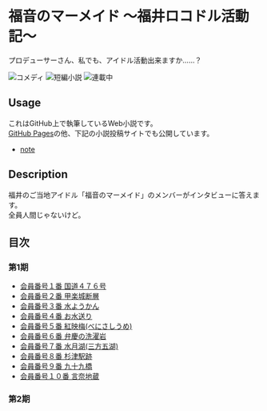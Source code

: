 福音のマーメイド 〜福井ロコドル活動記〜
=======================================

プロデューサーさん、私でも、アイドル活動出来ますか……？

![コメディ](https://img.shields.io/badge/%E3%82%B8%E3%83%A3%E3%83%B3%E3%83%AB-%E3%82%B3%E3%83%A1%E3%83%87%E3%82%A3-brightgreen.svg)
![短編小説](https://img.shields.io/badge/%E5%BD%A2%E5%BC%8F-%E7%9F%AD%E7%B7%A8%E5%B0%8F%E8%AA%AC-orange.svg)
![連載中](https://img.shields.io/badge/%E5%9F%B7%E7%AD%86%E7%8A%B6%E6%B3%81-%E9%80%A3%E8%BC%89%E4%B8%AD-red.svg)

## Usage

これはGitHub上で執筆しているWeb小説です。  
[GitHub Pages](https://8novels.github.io/evangelical-mermaids/)の他、下記の小説投稿サイトでも公開しています。

* [note](https://note.mu/8am/m/mbe70bdc20bd5)

## Description

福井のご当地アイドル「福音のマーメイド」のメンバーがインタビューに答えます。  
全員人間じゃないけど。

## 目次

### 第1期

* [会員番号１番 国道４７６号](./episodes/001.md)
* [会員番号２番 甲楽城断層](./episodes/002.md)
* [会員番号３番 水ようかん](./episodes/003.md)
* [会員番号４番 お水送り](./episodes/004.md)
* [会員番号５番 紅映梅(べにさしうめ)](./episodes/005.md)
* [会員番号６番 弁慶の洗濯岩](./episodes/006.md)
* [会員番号７番 水月湖(三方五湖)](./episodes/007.md)
* [会員番号８番 杉津駅跡](./episodes/008.md)
* [会員番号９番 九十九橋](./episodes/009.md)
* [会員番号１０番 言奈地蔵](./episodes/010.md)

### 第2期
